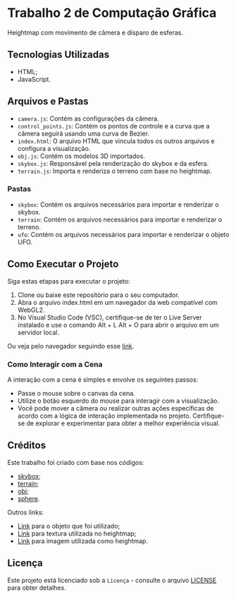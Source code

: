 # Trabalho 2 de Computação Gráfica

Heightmap com movimento de câmera e disparo de esferas.

## Tecnologias Utilizadas

- HTML;
- JavaScript.

## Arquivos e Pastas

- `camera.js`: Contém as configurações da câmera.
- `control_points.js`: Contém os pontos de controle e a curva que a câmera seguirá usando uma curva de Bezier.
- `index.html`: O arquivo HTML que vincula todos os outros arquivos e configura a visualização.
- `obj.js`: Contém os modelos 3D importados.
- `skybox.js`: Responsável pela renderização do skybox e da esfera.
- `terrain.js`: Importa e renderiza o terreno com base no heightmap.

### Pastas

- `skybox`: Contém os arquivos necessários para importar e renderizar o skybox.
- `terrain`: Contém os arquivos necessários para importar e renderizar o terreno.
- `ufo`: Contém os arquivos necessários para importar e renderizar o objeto UFO.

## Como Executar o Projeto

Siga estas etapas para executar o projeto:

1. Clone ou baixe este repositório para o seu computador.
2. Abra o arquivo index.html em um navegador da web compatível com WebGL2.
3. No Visual Studio Code (VSC), certifique-se de ter o Live Server instalado e use o comando Alt + L Alt + O para abrir o arquivo em um servidor local.

Ou veja pelo navegador seguindo esse [link](https://regretcode.github.io/CG-2/).

### Como Interagir com a Cena

A interação com a cena é simples e envolve os seguintes passos:

- Passe o mouse sobre o canvas da cena.
- Utilize o botão esquerdo do mouse para interagir com a visualização.
- Você pode mover a câmera ou realizar outras ações específicas de acordo com a lógica de interação implementada no projeto. Certifique-se de explorar e experimentar para obter a melhor experiência visual.

## Créditos

Este trabalho foi criado com base nos códigos: 

- [skybox](https://webgl2fundamentals.org/webgl/lessons/webgl-skybox.html);
- [terrain](https://webgl2fundamentals.org/webgl/lessons/webgl-qna-drawing-a-heightmap.html);
- [obj](https://webgl2fundamentals.org/webgl/lessons/webgl-load-obj-w-mtl.html);
- [sphere](https://webgl2fundamentals.org/webgl/lessons/webgl-drawing-multiple-things.html).

Outros links:

- [Link](https://www.turbosquid.com/3d-models/u-f-o-max-free/167887) para o objeto que foi utilizado;
- [Link](https://sbcode.net/topoearth/moon-texture/) para textura utilizada no heightmap;
- [Link](https://sbcode.net/topoearth/moon-heightmap/) para imagem utilizada como heightmap.

## Licença
Este projeto está licenciado sob a `Licença` - consulte o arquivo [LICENSE](https://github.com/git/git-scm.com/blob/main/MIT-LICENSE.txt) para obter detalhes.
